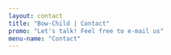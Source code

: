 ```yaml
---
layout: contact
title: "Bow-Child | Contact"
promo: "Let's talk! Feel free to e-mail us"
menu-name: "Contact"
---
```

